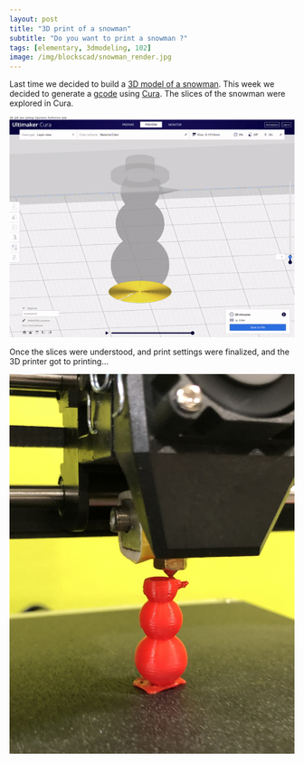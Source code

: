 ```yaml
---
layout: post
title: "3D print of a snowman"
subtitle: "Do you want to print a snowman ?"
tags: [elementary, 3dmodeling, 102]
image: /img/blockscad/snowman_render.jpg
---
```


Last time we decided to build a [3D model of a snowman](/2020-02-14-snowman-blockscad). This week we decided to generate a [gcode](https://en.wikipedia.org/wiki/G-code) using [Cura](https://en.wikipedia.org/wiki/Cura_(software)). The slices of the snowman were explored in Cura.

![snowman slices](/img/blockscad/cura_snowman.gif)

Once the slices were understood, and print settings were finalized, and the 3D printer got to printing...

![printing](/img/blockscad/snowman_3d_printing.jpg)
